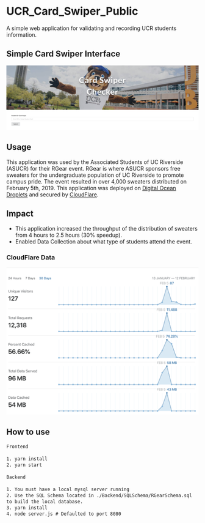 # UCR_Card_Swiper_Public

A simple web application for validating and recording UCR students information.

## Simple Card Swiper Interface

![Simple_Card_Swiper_Interface](./assets/CardSwiper.png)

## Usage

This application was used by the Associated Students of UC Riverside (ASUCR) for their RGear event.
RGear is where ASUCR sponsors free sweaters for the undergraduate population of UC Riverside to promote
campus pride.
The event resulted in over 4,000 sweaters distributed on February 5th, 2019.
This application was deployed on [Digital Ocean Droplets](https://www.digitalocean.com/) and secured by [CloudFlare](https://www.cloudflare.com/).

## Impact

- This application increased the throughput of the distribution of sweaters from 4 hours to 2.5 hours (30% speedup).
- Enabled Data Collection about what type of students attend the event.

### CloudFlare Data

![CloudFlare_Data](./assets/CloudFlare.png)

## How to use

```
Frontend

1. yarn install
2. yarn start

Backend

1. You must have a local mysql server running
2. Use the SQL Schema located in ./Backend/SQLSchema/RGearSchema.sql to build the local database.
3. yarn install
4. node server.js # Defaulted to port 8080
```
